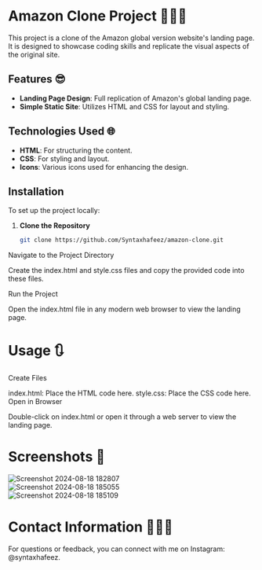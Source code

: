 # Amazon Clone Project 🧑🏻‍💻

This project is a clone of the Amazon global version website's landing page. It is designed to showcase coding skills and replicate the visual aspects of the original site.

## Features 😎

- **Landing Page Design**: Full replication of Amazon's global landing page.
- **Simple Static Site**: Utilizes HTML and CSS for layout and styling.

## Technologies Used 🌐

- **HTML**: For structuring the content.
- **CSS**: For styling and layout.
- **Icons**: Various icons used for enhancing the design.

## Installation

To set up the project locally:

1. **Clone the Repository**

   ```bash
   git clone https://github.com/Syntaxhafeez/amazon-clone.git
Navigate to the Project Directory


Create the index.html and style.css files and copy the provided code into these files.

Run the Project

Open the index.html file in any modern web browser to view the landing page.

# Usage 🔃
Create Files

index.html: Place the HTML code here.
style.css: Place the CSS code here.
Open in Browser

Double-click on index.html or open it through a web server to view the landing page.

# Screenshots 📸

![Screenshot 2024-08-18 182807](https://github.com/user-attachments/assets/8535f5dd-80f4-495b-9b17-c2345b8d5dd7)
<br>
![Screenshot 2024-08-18 185055](https://github.com/user-attachments/assets/ceed3585-677b-4b33-aa58-1fede41ea758)
<br>
![Screenshot 2024-08-18 185109](https://github.com/user-attachments/assets/8864e3b0-1705-4ee6-953e-019f0ae8ab37)

# Contact Information 🧑🏻‍💻
For questions or feedback, you can connect with me on Instagram: @syntaxhafeez.
